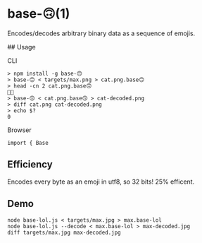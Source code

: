 # base-🙃(1)

Encodes/decodes arbitrary binary data as a sequence of emojis.

## Usage

CLI

    > npm install -g base-🙃
    > base-🙃 < targets/max.png > cat.png.base🙃
    > head -cn 2 cat.png.base🙃
    🎉🙃
    > base-🙃 < cat.png.base🙃 > cat-decoded.png
    > diff cat.png cat-decoded.png
    > echo $?
    0

Browser

    import { Base

    

## Efficiency

Encodes every byte as an emoji in utf8, so 32 bits! 25% efficent.

## Demo

    node base-lol.js < targets/max.jpg > max.base-lol
    node base-lol.js --decode < max.base-lol > max-decoded.jpg
    diff targets/max.jpg max-decoded.jpg
